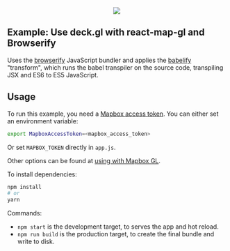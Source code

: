 <div align="center">
  <img src="https://cdn.pbrd.co/images/vAmSmehU.png" />
</div>

## Example: Use deck.gl with react-map-gl and Browserify

Uses the [browserify](https://github.com/substack/node-browserify) JavaScript
bundler and applies the [babelify](https://github.com/babel/babelify) "transform",
which runs the babel transpiler on the source code, transpiling JSX and ES6
to ES5 JavaScript.


## Usage

To run this example, you need a [Mapbox access token](https://docs.mapbox.com/help/how-mapbox-works/access-tokens/). You can either set an environment variable:

```bash
export MapboxAccessToken=<mapbox_access_token>
```

Or set `MAPBOX_TOKEN` directly in `app.js`.

Other options can be found at [using with Mapbox GL](../../../../docs/get-started/using-with-mapbox-gl.md).

To install dependencies:

```bash
npm install
# or
yarn
```

Commands:
* `npm start` is the development target, to serves the app and hot reload.
* `npm run build` is the production target, to create the final bundle and write to disk.
